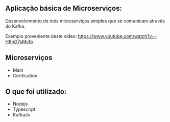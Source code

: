 ## Aplicação básica de Microserviços:

Desenvolvimento de dois microserviços simples que se comunicam através do Kafka.
 
Exemplo proveniente deste vídeo: https://www.youtube.com/watch?v=-H8pD7sMcfo

## Microserviços
- Main
- Cerification

## O que foi utilizado:
- Nodejs
- Typescript
- KafkaJs
